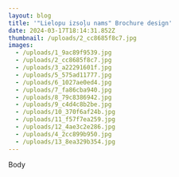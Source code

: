 ```yaml
---
layout: blog
title: '"Lielopu izsoļu nams" Brochure design'
date: 2024-03-17T18:14:31.852Z
thumbnail: /uploads/2_cc8685f8c7.jpg
images:
  - /uploads/1_9ac89f9539.jpg
  - /uploads/2_cc8685f8c7.jpg
  - /uploads/3_a22291601f.jpg
  - /uploads/5_575ad11777.jpg
  - /uploads/6_1027ae0ed4.jpg
  - /uploads/7_fa86cba940.jpg
  - /uploads/8_79c8386942.jpg
  - /uploads/9_c4d4c8b2be.jpg
  - /uploads/10_370f6af24b.jpg
  - /uploads/11_f57f7ea259.jpg
  - /uploads/12_4ae3c2e286.jpg
  - /uploads/4_2cc899b950.jpg
  - /uploads/13_8ea329b354.jpg
---
```

Body
